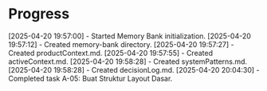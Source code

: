 # Progress

[2025-04-20 19:57:00] - Started Memory Bank initialization.
[2025-04-20 19:57:12] - Created memory-bank directory.
[2025-04-20 19:57:27] - Created productContext.md.
[2025-04-20 19:57:55] - Created activeContext.md.
[2025-04-20 19:58:28] - Created systemPatterns.md.
[2025-04-20 19:58:28] - Created decisionLog.md.
[2025-04-20 20:04:30] - Completed task A-05: Buat Struktur Layout Dasar.